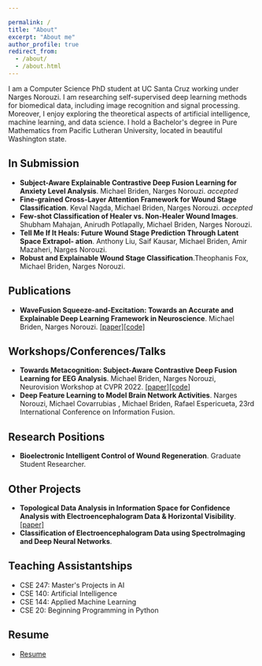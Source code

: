 ```yaml
---

permalink: /
title: "About"
excerpt: "About me"
author_profile: true
redirect_from:
  - /about/
  - /about.html
---
```


I am a Computer Science PhD student at UC Santa Cruz working under Narges Norouzi. I am researching self-supervised deep learning methods for biomedical data, including image recognition and signal processing. Moreover, I enjoy exploring the theoretical aspects of artificial intelligence, machine learning, and data science. I hold a Bachelor's degree in Pure Mathematics from Pacific Lutheran University, located in beautiful Washington state.

In Submission
------
<ul>
  <li><strong> Subject-Aware Explainable Contrastive Deep Fusion Learning for Anxiety Level Analysis</strong>. Michael Briden, Narges Norouzi.<em> accepted </em> </li>
  <li><strong> Fine-grained Cross-Layer Attention Framework for Wound Stage Classification</strong>. Keval Nagda, Michael Briden, Narges Norouzi.<em> accepted </em> </li>
  <li><strong> Few-shot Classification of Healer vs. Non-Healer Wound Images</strong>.  Shubham Mahajan,
  Anirudh Potlapally, Michael Briden, Narges Norouzi.</li>
  <li><strong> Tell Me If It Heals: Future Wound Stage Prediction Through Latent Space Extrapol-
  ation</strong>. Anthony Liu, Saif Kausar, Michael Briden, Amir Mazaheri, Narges Norouzi.</li>
  <li><strong> Robust and Explainable Wound Stage Classification</strong>.Theophanis Fox, Michael Briden, Narges Norouzi.</li>

</ul>

Publications
------

<ul>
  <li><strong> WaveFusion Squeeze-and-Excitation: Towards an Accurate and Explainable Deep Learning Framework in Neuroscience</strong>. Michael Briden, Narges Norouzi.  <a href="https://ieeexplore.ieee.org/document/9630605">[paper]</a><a href="https://github.com/bridenmj/WaveFusion">[code]</a></li>
</ul>


Workshops/Conferences/Talks
------

<ul>
  <li><strong> Towards Metacognition: Subject-Aware Contrastive Deep Fusion Learning for EEG Analysis</strong>. Michael Briden, Narges Norouzi, Neurovision Workshop at CVPR 2022. <a href="https://drive.google.com/file/d/1Nea9FWOAzDYEan3KPcKEUsy5JReY8eeR/view">[paper]</a><a href="https://github.com/bridenmj/Metacognition">[code]</a></li>

  <li><strong> Deep Feature Learning to Model Brain Network Activities</strong>. Narges Norouzi, Michael Covarrubias , Michael Briden, Rafael Espericueta, 23rd International Conference on Information Fusion. </li>
</ul>

Research Positions
------
<ul>
  <li><strong> Bioelectronic Intelligent Control of Wound Regeneration</strong>. Graduate Student Researcher.</li>
</ul>

Other Projects
------
<ul>
  <li><strong> Topological Data Analysis in Information Space for Confidence Analysis with Electroencephalogram Data & Horizontal Visibility</strong>. <a href="https://drive.google.com/file/d/1TAN4PMkaPSTuHHLptumIPsRISFc-1Pan/view?usp=sharing">[paper]</a></li>

  <li><strong> Classification of Electroencephalogram Data using
SpectroImaging and Deep Neural Networks</strong>.</li>
</ul>

Teaching Assistantships
------

<ul>
<li>CSE 247: Master's Projects in AI</li>
<li>CSE 140: Artificial Intelligence</li>
<li>CSE 144: Applied Machine Learning</li>
<li>CSE 20: Beginning Programming in Python</li>
</ul>

Resume
------

<ul>
<li><a href="https://bridenmj.github.io/_pages/Mbriden_Resume.pdf" target="_blank">Resume</a></li>
</ul>
